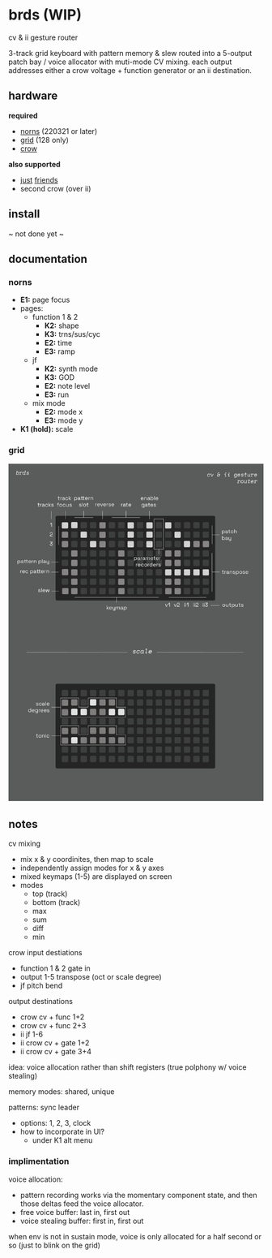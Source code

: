 # brds (WIP)

cv & ii gesture router

3-track grid keyboard with pattern memory & slew routed into a 5-output patch bay / voice allocator with muti-mode CV mixing. each output addresses either a crow voltage + function generator or an ii destination.

## hardware

**required**

- [norns](https://github.com/p3r7/awesome-monome-norns) (220321 or later)
- [grid](https://monome.org/docs/grid/) (128 only)
- [crow](https://monome.org/docs/crow/)

**also supported**

- [just](https://www.whimsicalraps.com/products/just-friends?variant=5586981781533) [friends](https://github.com/whimsicalraps/Just-Friends/blob/main/Just-Type.md)
- second crow (over ii)

## install

~ not done yet ~

## documentation

### norns

- **E1:** page focus
- pages:
  - function 1 & 2
     - **K2:** shape
    - **K3:** trns/sus/cyc
    - **E2:** time
    - **E3:** ramp
  - jf
    - **K2:** synth mode
    - **K3:** GOD
    - **E2:** note level
    - **E3:** run
  - mix mode
    - **E2:** mode x
    - **E3:** mode y
- **K1 (hold):** scale

### grid

![brds grid docs](doc/brds.png)

## notes

cv mixing 
- mix x & y coordinites, then map to scale
- independently assign modes for x & y axes
- mixed keymaps (1-5) are displayed on screen
- modes
  - top (track)
  - bottom (track)
  - max
  - sum
  - diff
  - min

crow input destiations
- function 1 & 2 gate in
- output 1-5 transpose (oct or scale degree)
- jf pitch bend

output destinations
- crow cv + func 1+2
- crow cv + func 2+3
- ii jf 1-6
- ii crow cv + gate 1+2
- ii crow cv + gate 3+4

idea: voice allocation rather than shift registers (true polphony w/ voice stealing)

memory modes: shared, unique

patterns: sync leader
- options: 1, 2, 3, clock
- how to incorporate in UI?
  - under K1 alt menu
  
### implimentation

voice allocation:
- pattern recording works via the momentary component state, and then those deltas feed the voice allocator.
- free voice buffer: last in, first out
- voice stealing buffer: first in, first out

when env is not in sustain mode, voice is only allocated for a half second or so (just to blink on the grid)
